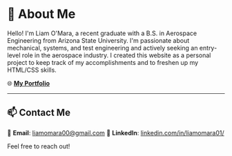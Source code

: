 # 💫 About Me

Hello! I'm Liam O'Mara, a recent graduate with a B.S. in Aerospace Engineering from Arizona State University. I'm passionate about mechanical, systems, and test engineering and actively seeking an entry-level role in the aerospace industry. I created this website as a personal project to keep track of my accomplishments and to freshen up my HTML/CSS skills.

🌐 [**My Portfolio**](https://liamomara.github.io/Portfolio/)

---

## 📫 Contact Me

📧 **Email**: [liamomara00@gmail.com](mailto:liamomara00@gmail.com)
💼 **LinkedIn**: [linkedin.com/in/liamomara01/](https://www.linkedin.com/in/liamomara01/)

Feel free to reach out! 
